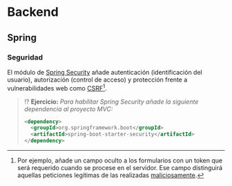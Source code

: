 # Backend

## Spring

### Seguridad

El módulo de [Spring Security](https://docs.spring.io/spring-security/reference/index.html) añade autenticación (identificación del usuario), autorización (control de acceso) y protección frente a vulnerabilidades web como [CSRF](../../tema5/js/vulnerabilidades-csrf.html)[^1].

> ⁉️ **Ejercicio:** _Para habilitar Spring Security añade la siguiente dependencia al proyecto MVC:_
> ```xml
> <dependency>
>   <groupId>org.springframework.boot</groupId>
>   <artifactId>spring-boot-starter-security</artifactId>
> </dependency>
> ```

[^1]: Por ejemplo, añade un campo oculto a los formularios con un token que será requerido cuando se procese en el servidor. Ese campo distinguirá aquellas peticiones legítimas de las realizadas [maliciosamente](../../tema5/js/vulnerabilidades-csrf.html#token).
